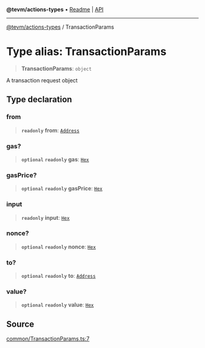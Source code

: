 **@tevm/actions-types** • [Readme](../README.md) \| [API](../globals.md)

***

[@tevm/actions-types](../README.md) / TransactionParams

# Type alias: TransactionParams

> **TransactionParams**: `object`

A transaction request object

## Type declaration

### from

> **`readonly`** **from**: [`Address`](Address.md)

### gas?

> **`optional`** **`readonly`** **gas**: [`Hex`](Hex.md)

### gasPrice?

> **`optional`** **`readonly`** **gasPrice**: [`Hex`](Hex.md)

### input

> **`readonly`** **input**: [`Hex`](Hex.md)

### nonce?

> **`optional`** **`readonly`** **nonce**: [`Hex`](Hex.md)

### to?

> **`optional`** **`readonly`** **to**: [`Address`](Address.md)

### value?

> **`optional`** **`readonly`** **value**: [`Hex`](Hex.md)

## Source

[common/TransactionParams.ts:7](https://github.com/evmts/tevm-monorepo/blob/main/packages/actions-types/src/common/TransactionParams.ts#L7)

